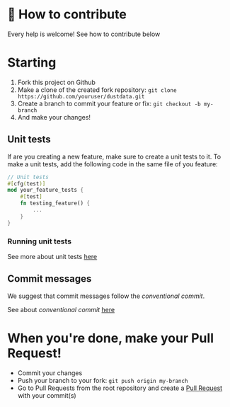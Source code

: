 # 🔗 How to contribute
Every help is welcome! See how to contribute below

# Starting
 1. Fork this project on Github
 2. Make a clone of the created fork repository: `git clone https://github.com/youruser/dustdata.git`
 3. Create a branch to commit your feature or fix: `git checkout -b my-branch`
 4. And make your changes!

## Unit tests
If are you creating a new feature, make sure to create a unit tests to it. To make a unit tests, add the following code in the same file of you feature: 
```rust
// Unit tests
#[cfg(test)]
mod your_feature_tests {
    #[test]
    fn testing_feature() {
        ...
    }
}
```

### Running unit tests
See more about unit tests [here](https://doc.rust-lang.org/rust-by-example/testing/unit_testing.html)

## Commit messages
We suggest that commit messages follow the *conventional commit*.

See about *conventional commit* [here](https://www.conventionalcommits.org/en/v1.0.0/)

# When you're done, make your Pull Request!
  * Commit your changes
  * Push your branch to your fork: `git push origin my-branch`
  * Go to Pull Requests from the root repository and create a [Pull Request](https://github.com/rustbase/rustbase/pulls) with your commit(s)